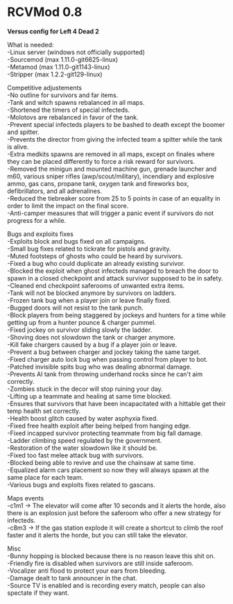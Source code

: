 # RCVMod 0.8
**Versus config for Left 4 Dead 2** 

What is needed:  
-Linux server (windows not officially supported)  
-Sourcemod (max 1.11.0-git6625-linux)  
-Metamod (max 1.11.0-git1143-linux)  
-Stripper (max 1.2.2-git129-linux)

Competitive adjustements  
-No outline for survivors and far items.  
-Tank and witch spawns rebalanced in all maps.  
-Shortened the timers of special infecteds.  
-Molotovs are rebalanced in favor of the tank.  
-Prevent special infecteds players to be bashed to death except the boomer and spitter.  
-Prevents the director from giving the infected team a spitter while the tank is alive.  
-Extra medkits spawns are removed in all maps, except on finales where they can be placed differently to force a risk reward for survivors.  
-Removed the minigun and mounted machine gun, grenade launcher and m60, various sniper rifles (awp/scout/military), incendiary and explosive ammo, gas cans, propane tank, oxygen tank and fireworks box, defibrillators, and all adrenalines.  
-Reduced the tiebreaker score from 25 to 5 points in case of an equality in order to limit the impact on the final score.  
-Anti-camper measures that will trigger a panic event if survivors do not progress for a while.  
 
Bugs and exploits fixes  
-Exploits block and bugs fixed on all campaigns.  
-Small bug fixes related to tickrate for pistols and gravity.  
-Muted footsteps of ghosts who could be heard by survivors.  
-Fixed a bug who could duplicate an already existing survivor.  
-Blocked the exploit when ghost infecteds managed to breach the door to spawn in a closed checkpoint and attack survivor supposed to be in safety.  
-Cleaned end checkpoint saferooms of unwanted extra items.  
-Tank will not be blocked anymore by survivors on ladders.  
-Frozen tank bug when a player join or leave finally fixed.  
-Bugged doors will not resist to the tank punch.  
-Block players from being staggered by jockeys and hunters for a time while getting up from a hunter pounce & charger pummel.  
-Fixed jockey on survivor sliding slowly the ladder.  
-Shoving does not slowdown the tank or charger anymore.  
-Kill fake chargers caused by a bug if a player join or leave.  
-Prevent a bug between charger and jockey taking the same target.  
-Fixed charger auto lock bug when passing control from player to bot.  
-Patched invisible spits bug who was dealing abnormal damage.  
-Prevents AI tank from throwing underhand rocks since he can't aim correctly.  
-Zombies stuck in the decor will stop ruining your day.  
-Lifting up a teammate and healing at same time blocked.  
-Ensures that survivors that have been incapacitated with a hittable get their temp health set correctly.  
-Health boost glitch caused by water asphyxia fixed.  
-Fixed free health exploit after being helped from hanging edge.  
-Fixed incapped survivor protecting teammate from big fall damage.  
-Ladder climbing speed regulated by the government.  
-Restoration of the water slowdown like it should be.  
-Fixed too fast melee attack bug with survivors.  
-Blocked being able to revive and use the chainsaw at same time.  
-Equalized alarm cars placement so now they will always spawn at the same place for each team.  
-Various bugs and exploits fixes related to gascans.  
 
Maps events  
-c1m1 -> The elevator will come after 10 seconds and it alerts the horde, also there is an explosion just before the saferoom who offer a new strategy for infecteds.  
-c8m3 -> If the gas station explode it will create a shortcut to climb the roof faster and it alerts the horde, but you can still take the elevator.  
 
Misc  
-Bunny hopping is blocked because there is no reason leave this shit on.  
-Friendly fire is disabled when survivors are still inside saferoom.  
-Vocalizer anti flood to protect your ears from bleeding.  
-Damage dealt to tank announcer in the chat.  
-Source TV is enabled and is recording every match, people can also spectate if they want.  
